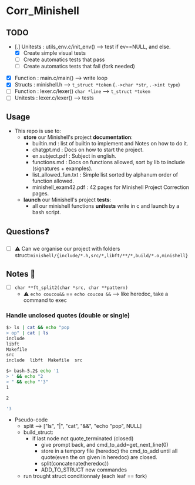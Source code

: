 # Corr_Minishell

## TODO
- [.] Unitests : utils_env.c/init_env() --> test if ev==NULL, and else.
    - [X] Create simple visual tests
    - [ ] Create automatics tests that pass
    - [ ] Create automatics tests that fail (fork needed)
- [X] Function : main.c/main() --> write loop
- [X] Structs  : minishell.h --> `t_struct *token` (`.->char *str`, `.->int type`)
- [ ] Function : lexer.c/lexer() `char *line` --> `t_struct *token`
- [ ] Unitests : lexer.c/lexer() --> tests

## Usage
- This repo is use to:
    - **store** our Minishell's project **documentation**:
        - builtin.md : list of builtin to implement and Notes on how to do it.
        - chatgpt.md : Docs on how to start the project.
        - en.subject.pdf : Subject in english.
        - functions.md : Docs on functions allowed, sort by lib to include (signatures + examples).
        - list_allowed_fun.txt : Simple list sorted by alphanum order of function allowed.
        - minishell_exam42.pdf : 42 pages for Minishell Project Correction pages.
    - **launch** our Minishell's project **tests**:
        - all our minishell functions **unitests** write in c and launch by a bash script.
## Questions❓
- [ ] ⚠️ Can we organise our project with folders struct:`minishell/{include/*.h,src/*,libft/**/*,build/*.o,minishell}`
## Notes 📓  
- [ ] `char **ft_split2(char *src, char **pattern)`
    - ⚠️  `echo coucou&&` == `echo coucou &&` --> like heredoc, take a command to exec
### Handle unclosed quotes (double or single)
```bash
$> ls | cat && echo "pop
> op" | cat | ls
include
libft
Makefile
src
include  libft	Makefile  src
```
```bash
$> bash-5.2$ echo '1
> ' && echo "2
> " && echo "'3"
1

2

'3
```
- Pseudo-code
    - split --> ["ls", "|", "cat", "&&", "echo \"pop", NULL]
    - build_struct:
        - if last node not quote_terminated (closed)
            - give prompt back, and cmd_to_add=get_next_line(0)
            - store in a tempory file (heredoc) the cmd_to_add until all quote(even the on given in heredoc) are closed.
            - split(concatenate(heredoc))
            - ADD_TO_STRUCT new commandes
    - run trought struct conditionnaly (each leaf == fork)
